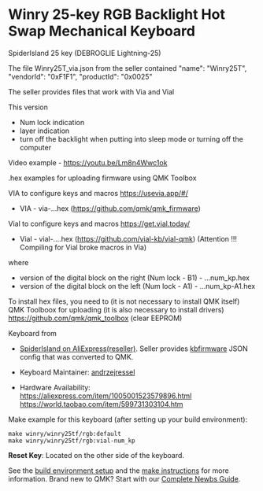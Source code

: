 # Winry 25-key RGB Backlight Hot Swap Mechanical Keyboard

SpiderIsland 25 key (DEBROGLIE Lightning-25)

The file Winry25T_via.json from the seller contained "name": "Winry25T", "vendorId": "0xF1F1", "productId": "0x0025"

The seller provides files that work with Via and Vial

This version
- Num lock indication
- layer indication
- turn off the backlight when putting into sleep mode or turning off the computer

Video example - https://youtu.be/Lm8n4Wwc1ok

.hex examples for uploading firmware using QMK Toolbox

VIA  to configure keys and macros https://usevia.app/#/
* VIA - via-...hex (https://github.com/qmk/qmk_firmware) 

Vial to configure keys and macros https://get.vial.today/
* Vial - vial-....hex (https://github.com/vial-kb/vial-qmk) (Attention !!! Compiling for Vial broke macros in Via)

where
- version of the digital block on the right (Num lock - B1) - ...num_kp.hex
- version of the digital block on the left (Num lock - A1) - ...num_kp-A1.hex

To install hex files, you need to (it is not necessary to install QMK itself)
QMK Toolboox for uploading (it is also necessary to install drivers) https://github.com/qmk/qmk_toolbox
(clear EEPROM)

Keyboard from
* [SpiderIsland on AliExpress(reseller)](https://a.aliexpress.com/_dVJsSpR). Seller provides [kbfirmware](https://kbfirmware.com/) JSON config that was converted to QMK.


* Keyboard Maintainer: [andrzejressel](https://github.com/andrzejressel)
* Hardware Availability: 
https://aliexpress.com/item/1005001523579896.html
https://world.taobao.com/item/599731303104.htm

Make example for this keyboard (after setting up your build environment):

    make winry/winry25tf/rgb:default
    make winry/winry25tf/rgb:vial-num_kp

**Reset Key**: Located on the other side of the keyboard.

See the [build environment setup](https://docs.qmk.fm/#/getting_started_build_tools) and the [make instructions](https://docs.qmk.fm/#/getting_started_make_guide) for more information. Brand new to QMK? Start with our [Complete Newbs Guide](https://docs.qmk.fm/#/newbs).
